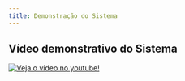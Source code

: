 ```yaml
---
title: Demonstração do Sistema
---
```



## Vídeo demonstrativo do Sistema

[![Veja o vídeo no youtube!](https://i.ytimg.com/vi/-c7ay-XTHk0/maxresdefault.jpg)](https://youtu.be/-c7ay-XTHk0)